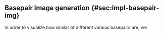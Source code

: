 ## Basepair image generation {#sec:impl-basepair-img}

In order to visualize how similar of different various basepairs are, we 

